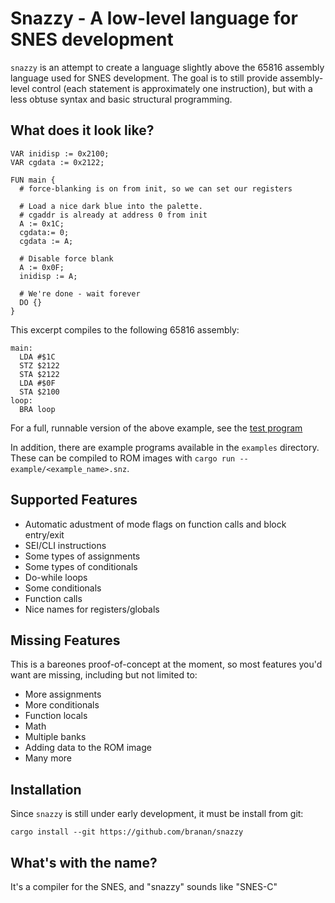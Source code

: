 # Snazzy - A low-level language for SNES development

`snazzy` is an attempt to create a language slightly above the 65816
assembly language used for SNES development. The goal is to still
provide assembly-level control (each statement is approximately one
instruction), but with a less obtuse syntax and basic structural
programming.

## What does it look like?

```
VAR inidisp := 0x2100;
VAR cgdata := 0x2122;

FUN main {
  # force-blanking is on from init, so we can set our registers

  # Load a nice dark blue into the palette.
  # cgaddr is already at address 0 from init
  A := 0x1C;
  cgdata:= 0;
  cgdata := A;

  # Disable force blank
  A := 0x0F;
  inidisp := A;

  # We're done - wait forever
  DO {}
}
```

This excerpt compiles to the following 65816 assembly:

```
main:
  LDA #$1C
  STZ $2122
  STA $2122
  LDA #$0F
  STA $2100
loop:
  BRA loop
```

For a full, runnable version of the above example, see the [test
program](tests/input/snes.snz)

In addition, there are example programs available in the `examples`
directory. These can be compiled to ROM images with `cargo run --
example/<example_name>.snz`.

## Supported Features

* Automatic adustment of mode flags on function calls and block entry/exit
* SEI/CLI instructions
* Some types of assignments
* Some types of conditionals
* Do-while loops
* Some conditionals
* Function calls
* Nice names for registers/globals

## Missing Features

This is a bareones proof-of-concept at the moment, so most features
you'd want are missing, including but not limited to:

* More assignments
* More conditionals
* Function locals
* Math
* Multiple banks
* Adding data to the ROM image
* Many more

## Installation

Since `snazzy` is still under early development, it must be install
from git:
```
cargo install --git https://github.com/branan/snazzy
```

## What's with the name?

It's a compiler for the SNES, and "snazzy" sounds like "SNES-C"
